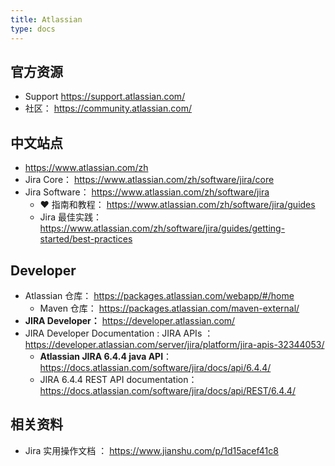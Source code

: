 ```yaml
---
title: Atlassian
type: docs
---
```


## 官方资源

- Support https://support.atlassian.com/
- 社区： https://community.atlassian.com/



## 中文站点

-  https://www.atlassian.com/zh
- Jira Core： https://www.atlassian.com/zh/software/jira/core
- Jira Software： https://www.atlassian.com/zh/software/jira
  - ❤ 指南和教程： https://www.atlassian.com/zh/software/jira/guides
  - Jira 最佳实践： https://www.atlassian.com/zh/software/jira/guides/getting-started/best-practices



## Developer

- Atlassian 仓库： https://packages.atlassian.com/webapp/#/home
  - Maven 仓库： https://packages.atlassian.com/maven-external/
- **JIRA Developer：** https://developer.atlassian.com/
- JIRA Developer Documentation : JIRA APIs ： https://developer.atlassian.com/server/jira/platform/jira-apis-32344053/
  - **Atlassian JIRA 6.4.4 java API**：https://docs.atlassian.com/software/jira/docs/api/6.4.4/
  - JIRA 6.4.4 REST API documentation： https://docs.atlassian.com/software/jira/docs/api/REST/6.4.4/

 

## 相关资料

- Jira 实用操作文档 ： https://www.jianshu.com/p/1d15acef41c8

 